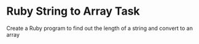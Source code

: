 # Ruby String to Array Task
Create a Ruby program to find out the length of a string and convert to an array
